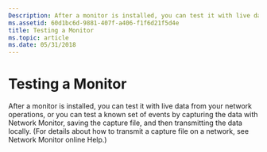 ```yaml
---
Description: After a monitor is installed, you can test it with live data from your network operations, or you can test a known set of events by capturing the data with Network Monitor, saving the capture file, and then transmitting the data locally.
ms.assetid: 60d1bc6d-9881-407f-a406-f1f6d21f5d4e
title: Testing a Monitor
ms.topic: article
ms.date: 05/31/2018
---
```


# Testing a Monitor

After a monitor is installed, you can test it with live data from your network operations, or you can test a known set of events by capturing the data with Network Monitor, saving the capture file, and then transmitting the data locally. (For details about how to transmit a capture file on a network, see Network Monitor online Help.)

 

 



